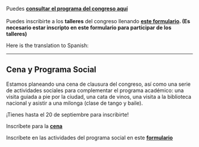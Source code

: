 
Puedes **[consultar el programa del congreso aquí](https://www.conftool.pro/tei2024/sessions.php)**
<br/> 
<br/> 
Puedes inscribirte a los **talleres** del congreso llenando **[este formulario](https://forms.gle/x9u3KwRQSqk5gajE8). (Es necesario estar inscripto en este formulario para participar de los talleres)**

Here is the translation to Spanish:

---

## Cena y Programa Social

Estamos planeando una cena de clausura del congreso, así como una serie de actividades sociales para complementar el programa académico: una visita guiada a pie por la ciudad, una cata de vinos, una visita a la biblioteca nacional y asistir a una milonga (clase de tango y baile).

¡Tienes hasta el 20 de septiembre para inscribirte!

Inscríbete para la **[cena](https://members.tei-c.org/event-5853644)**

Inscríbete en las actividades del programa social en este **[formulario](https://docs.google.com/forms/d/e/1FAIpQLScfLUDSrPs6072FqJ1-jg6uFyZb77Vu-rVCm4jJ3QwYCL_UXw/viewform)**

